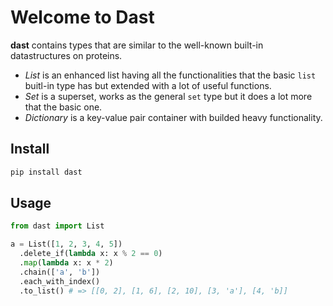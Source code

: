 # Welcome to Dast 

**dast** contains types that are similar to the well-known built-in datastructures
on proteins.

* *List* is an enhanced list having all the functionalities that the basic
  `list` buitl-in type has but extended with a lot of useful functions.
* *Set* is a superset, works as the general `set` type but it does a lot more
  that the basic one.
* *Dictionary* is a key-value pair container with builded heavy functionality. 

## Install 

```sh
pip install dast
```

## Usage 

```python
from dast import List

a = List([1, 2, 3, 4, 5])
  .delete_if(lambda x: x % 2 == 0)
  .map(lambda x: x * 2)
  .chain(['a', 'b'])
  .each_with_index()
  .to_list() # => [[0, 2], [1, 6], [2, 10], [3, 'a'], [4, 'b]]
```


